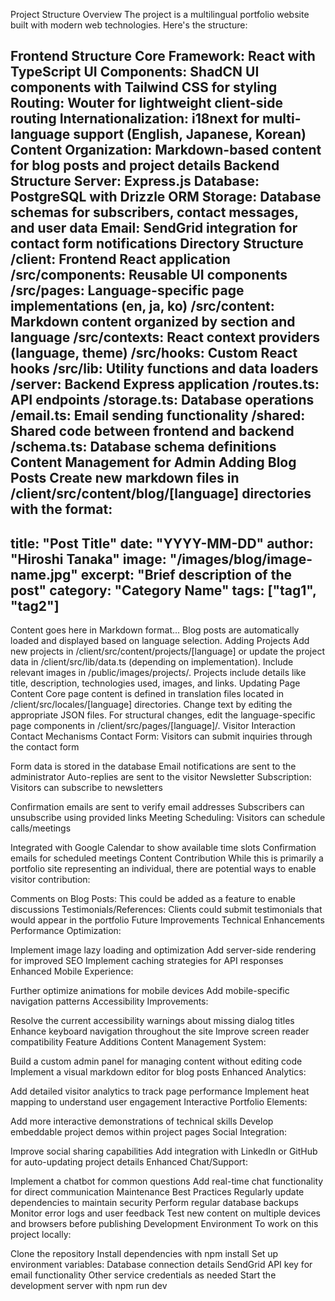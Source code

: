 Project Structure Overview
The project is a multilingual portfolio website built with modern web technologies. Here's the structure:

Frontend Structure
Core Framework: React with TypeScript
UI Components: ShadCN UI components with Tailwind CSS for styling
Routing: Wouter for lightweight client-side routing
Internationalization: i18next for multi-language support (English, Japanese, Korean)
Content Organization: Markdown-based content for blog posts and project details
Backend Structure
Server: Express.js
Database: PostgreSQL with Drizzle ORM
Storage: Database schemas for subscribers, contact messages, and user data
Email: SendGrid integration for contact form notifications
Directory Structure
/client: Frontend React application
/src/components: Reusable UI components
/src/pages: Language-specific page implementations (en, ja, ko)
/src/content: Markdown content organized by section and language
/src/contexts: React context providers (language, theme)
/src/hooks: Custom React hooks
/src/lib: Utility functions and data loaders
/server: Backend Express application
/routes.ts: API endpoints
/storage.ts: Database operations
/email.ts: Email sending functionality
/shared: Shared code between frontend and backend
/schema.ts: Database schema definitions
Content Management for Admin
Adding Blog Posts
Create new markdown files in /client/src/content/blog/[language] directories with the format:
---
title: "Post Title"
date: "YYYY-MM-DD"
author: "Hiroshi Tanaka"
image: "/images/blog/image-name.jpg"
excerpt: "Brief description of the post"
category: "Category Name"
tags: ["tag1", "tag2"]
---
Content goes here in Markdown format...
Blog posts are automatically loaded and displayed based on language selection.
Adding Projects
Add new projects in /client/src/content/projects/[language] or update the project data in /client/src/lib/data.ts (depending on implementation).
Include relevant images in /public/images/projects/.
Projects include details like title, description, technologies used, images, and links.
Updating Page Content
Core page content is defined in translation files located in /client/src/locales/[language] directories.
Change text by editing the appropriate JSON files.
For structural changes, edit the language-specific page components in /client/src/pages/[language]/.
Visitor Interaction
Contact Mechanisms
Contact Form: Visitors can submit inquiries through the contact form

Form data is stored in the database
Email notifications are sent to the administrator
Auto-replies are sent to the visitor
Newsletter Subscription: Visitors can subscribe to newsletters

Confirmation emails are sent to verify email addresses
Subscribers can unsubscribe using provided links
Meeting Scheduling: Visitors can schedule calls/meetings

Integrated with Google Calendar to show available time slots
Confirmation emails for scheduled meetings
Content Contribution
While this is primarily a portfolio site representing an individual, there are potential ways to enable visitor contribution:

Comments on Blog Posts: This could be added as a feature to enable discussions
Testimonials/References: Clients could submit testimonials that would appear in the portfolio
Future Improvements
Technical Enhancements
Performance Optimization:

Implement image lazy loading and optimization
Add server-side rendering for improved SEO
Implement caching strategies for API responses
Enhanced Mobile Experience:

Further optimize animations for mobile devices
Add mobile-specific navigation patterns
Accessibility Improvements:

Resolve the current accessibility warnings about missing dialog titles
Enhance keyboard navigation throughout the site
Improve screen reader compatibility
Feature Additions
Content Management System:

Build a custom admin panel for managing content without editing code
Implement a visual markdown editor for blog posts
Enhanced Analytics:

Add detailed visitor analytics to track page performance
Implement heat mapping to understand user engagement
Interactive Portfolio Elements:

Add more interactive demonstrations of technical skills
Develop embeddable project demos within project pages
Social Integration:

Improve social sharing capabilities
Add integration with LinkedIn or GitHub for auto-updating project details
Enhanced Chat/Support:

Implement a chatbot for common questions
Add real-time chat functionality for direct communication
Maintenance Best Practices
Regularly update dependencies to maintain security
Perform regular database backups
Monitor error logs and user feedback
Test new content on multiple devices and browsers before publishing
Development Environment
To work on this project locally:

Clone the repository
Install dependencies with npm install
Set up environment variables:
Database connection details
SendGrid API key for email functionality
Other service credentials as needed
Start the development server with npm run dev
